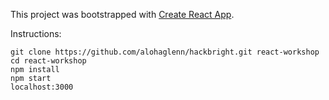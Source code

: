 This project was bootstrapped with [Create React App](https://github.com/facebookincubator/create-react-app).

Instructions:
```
git clone https://github.com/alohaglenn/hackbright.git react-workshop
cd react-workshop
npm install
npm start
localhost:3000
```
